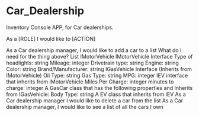 # Car_Dealership
Inventory Console APP, for Car dealerships.



As a [ROLE] I would like to [ACTION]

As a Car dealership manager, I would like to add a car to a list
What do I need for the thing above?
List IMotorVehicle 
IMotorVehicle Interface
Type of headlights: string
Mileage: integer
Drivetrain type: string
Engine: string
Color: string
 Brand/Manufacturer: string
IGasVehicle Interface (Inherits from IMotorVehicle)
Oil Type: string
Gas Type: string
MPG: integer
IEV interface that inherits from IMotorVehicle
Miles Per Charge: integer
minutes to charge: integer
A GasCar class that has the following properties and Inherits from IGasVehicle:
Body Type: string
A EV class that inherits from IEV
As a Car dealership manager I would like to delete a car from the list
As a Car dealership manager, I would like to see a list of all the cars I own 

